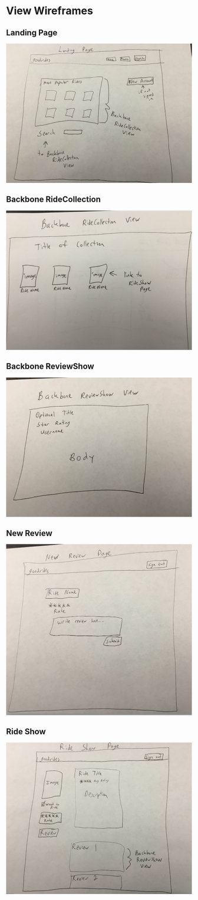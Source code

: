 # View Wireframes

## Landing Page
![landing_page]

## Backbone RideCollection
![bbride_collection]

## Backbone ReviewShow
![bbreview_show]

## New Review
![new_review]

## Ride Show
![ride_show]

[landing_page]: ./wireframes/landing_page.JPG
[bbride_collection]: ./wireframes/bbride_collection.JPG
[bbreview_show]: ./wireframes/bbreview_show.JPG
[new_review]: ./wireframes/new_review.JPG
[ride_show]: ./wireframes/ride_show.JPG
[user_show]: ./wireframes/user_show.JPG
